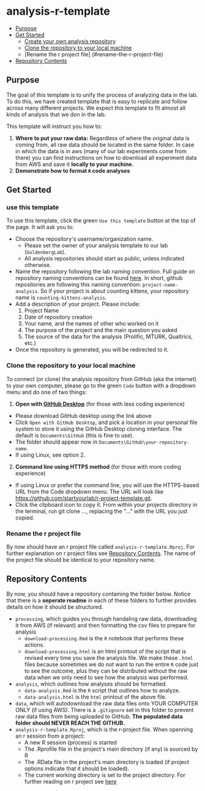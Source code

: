 # analysis-r-template

<!-- toc -->
- [Purpose](#purpose)
- [Get Started](#get-started)
    - [Create your own analysis repository](#create-your-analysis-repository-folder)
    - [Clone the repository to your local machine](#clone-the-repository-to-your-local-machine)
    - [Rename the r project file] (#rename-the-r-project-file)
- [Repository Contents](#repository-contents)

<!-- tocstop -->

## Purpose

The goal of this template is to unify the process of analyzing data in the lab. To do this, we have created template that is easy to replicate and follow across many different projects. We expect this template to fit almost all kinds of analysis that we don in the lab.

This template will instruct you how to:

1. **Where to put your raw data:** Regardless of where the original data is coming from, all raw data should be located in the same folder. In case in which the data is in aws (many of our lab experiments come from there) you can find instructions on how to download all experiment data from AWS and save it **locally to your machine.**  
2. **Demonstrate how to format `R` code analyses**

## Get Started

### use this template

To use this template, click the green `Use this template` button at the top of the page. It will ask you to:

- Choose the repository's username/organization name.
    - Please set the owner of your analysis template to our lab (`GoldenbergLab`).
    - All analysis repositories should start as public, unless indicated otherwise.
- Name the repository following the lab naming convention. Full guide on repository naming conventions can be found [here](https://github.com/GoldenbergLab/naming-conventions#repository-names). In short, github repositories are following this naming convention: `project-name-analysis`. So if your project is about counting kittens, your repository name is `counting-kittens-analysis`.
- Add a description of your project. Please include:
    1. Project Name
    2. Date of repository creation
    3. Your name, and the names of other who worked on it
    4. The purpose of the project and the main question you asked
    5. The source of the data for the analysis (Prolific, MTURK, Qualtrics, etc.)
- Once the repository is generated, you will be redirected to it.

### Clone the repository to your local machine

To connect (or clone) the analysis repository from GitHub (aka the internet) to your own computer, please go to the green `Code` button with a dropdown menu and do one of two things:

1. **Open with [GitHub Desktop](https://desktop.github.com/)** (for those with less coding experience)

- Please download GitHub desktop using the link above
- Click `Open with GitHub Desktop`, and pick a location in your personal file system to store it using the GitHub Desktop cloning interface. The default is `Documents\GitHub` (this is fine to use).
- The folder should appear now in `Documents\GitHub\your-repository-name`.
- If using Linux, see option 2.

2. **Command line using HTTPS method** (for those with more coding experience)

- If using Linux or prefer the command line, you will use the HTTPS-based URL from the Code dropdown menu. The URL will look like https://github.com/startyourlab/r-project-template.git.
- Click the clipboard icon to copy it. From within your projects directory in the terminal, run git clone ..., replacing the "..." with the URL you just copied.

### Rename the r project file
By now should have an r project file called `analysis-r-template.Rproj`. For further explanation on r project files see [Repository Contents](#repository-contents). The name of the project file should be identical to your repository name.

## Repository Contents
By now, you should have a repository containing the folder below. Notice that there is a **seperate readme** in each of these folders to further provides details on how it should be structured.

- `processing`, which guides you through handaling raw data, downloading it from AWS (if relevant) and then formatting the csv files to prepare for analysis
	- `download-processing.Rmd` is the `R` notebook that performs these actions.
	- `download-processing.html` is an html printout of the script that is revised every time you save the analysis file. We make these `.html` files because sometimes we do not want to run the entire `R` code just to see the outcome, plus they can be distributed without the raw data when we only need to see how the analysis was performed.
- `analysis`, which outlines how analyses should be formatted.
	- `data-analysis.Rmd` is the `R` script that outlines how to analyze.
	- `data-analysis.html` is the `html` printout of the above file.
- `data`, which will autodownload the raw data files onto YOUR COMPUTER ONLY (if using AWS). There is a `.gitignore` set in this folder to prevent raw data files from being uploaded to GitHub. **The populated data folder should NEVER REACH THE GITHUB.**
- `analysis-r-template.Rproj`, which is the r-project file. When openning an r session from a project:
  - A new R session (process) is started
  - The .Rprofile file in the project's main directory (if any) is sourced by R
  - The .RData file in the project's main directory is loaded (if project options indicate that it should be loaded).
  - The current working directory is set to the project directory.
  For further reading on r project see [here](https://support.rstudio.com/hc/en-us/articles/200526207-Using-Projects)

